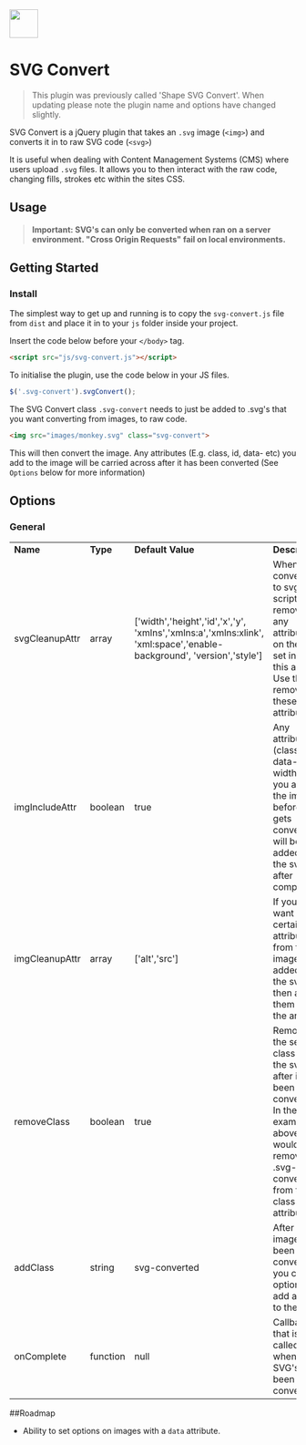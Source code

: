<img src="https://raw.githubusercontent.com/bymayo/svg-convert/master/screenshots/icon.png" width="50">

# SVG Convert

> This plugin was previously called 'Shape SVG Convert'. When updating please note the plugin name and options have changed slightly.

SVG Convert is a jQuery plugin that takes an `.svg` image (`<img>`) and converts it in to raw SVG code (`<svg>`) 

It is useful when dealing with Content Management Systems (CMS) where users upload `.svg` files. It allows you to then interact with the raw code, changing fills, strokes etc within the sites CSS.

## Usage

> **Important: SVG's can only be converted when ran on a server environment. "Cross Origin Requests" fail on local environments.**

## Getting Started

### Install

The simplest way to get up and running is to copy the `svg-convert.js` file from `dist` and place it in to your `js` folder inside your project. 

Insert the code below before your `</body>` tag.

```html
<script src="js/svg-convert.js"></script>
```

To initialise the plugin, use the code below in your JS files.

```javascript
$('.svg-convert').svgConvert();
```
The SVG Convert class `.svg-convert` needs to just be added to .svg's that you want converting from images, to raw code.

```html
<img src="images/monkey.svg" class="svg-convert">
```

This will then convert the image. Any attributes (E.g. class, id, data- etc) you add to the image will be carried across after it has been converted (See `Options` below for more information)

## Options

### General

<table>
	<tr>
		<td><strong>Name</strong></td>
		<td><strong>Type</strong></td>
		<td><strong>Default Value</strong></td>
		<td><strong>Description</strong></td>
	</tr>
	<tr>
		<td>svgCleanupAttr</td>
		<td>array</td>
		<td>['width','height','id','x','y',
		'xmlns','xmlns:a','xmlns:xlink',
		'xml:space','enable-background',
		'version','style']</td>
		<td>When converting to svg the script removes any attributes on the svg set inside this array. Use this to remove these attributes.</td>
	</tr>
	<tr>
		<td>imgIncludeAttr</td>
		<td>boolean</td>
		<td>true</td>
		<td>Any attributes (class, id, data-, width etc) you add to the image before it gets converted will be added to the svg after completion.</td>
	</tr>
	<tr>
		<td>imgCleanupAttr</td>
		<td>array</td>
		<td>['alt','src']</td>
		<td>If you don't want certain attributes from the image to be added on to the svg then add them in to the array</td>
	</tr>
	<tr>
		<td>removeClass</td>
		<td>boolean</td>
		<td>true</td>
		<td>Removes the selector class from the svg after it's been converted. In the example above, this would remove .svg-convert from the class attribute</td>
	</tr>
	<tr>
		<td>addClass</td>
		<td>string</td>
		<td>svg-converted</td>
		<td>After the image has been converted you can optionally add a class to the svg</td>
	</tr>
	<tr>
		<td>onComplete</td>
		<td>function</td>
		<td>null</td>
		<td>Callback that is called when all SVG's have been converted</td>
	</tr>
</table>

##Roadmap
- Ability to set options on images with a `data` attribute.